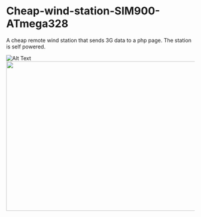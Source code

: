 # Cheap-wind-station-SIM900-ATmega328
A cheap remote wind station that sends 3G data to a php page. The station is self powered.

![Alt Text](https://media.giphy.com/media/vFKqnCdLPNOKc/giphy.gif)
<img src="https://ibb.co/MVGMjzC" width="640" height="400" />

